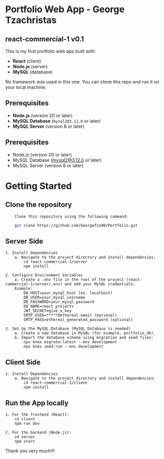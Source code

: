 # Portfolio Web App - George Tzachristas
## react-commercial-1 v0.1
This is my first portfolio web app built with:  
- **React** (client)  
- **Node.js** (server)  
- **MySQL** (database)  

No framework was used in this one. You can clone this repo and run it on your local machine.  

## Prerequisites  
- **Node.js** (version 20 or later)  
- **MySQL Database** (`mysql2@3.12.0` or later)  
- **MySQL Server** (version 8 or later)  

## Prerequisites
- Node.js (version 20 or later)
- MySQL Database (mysql2@3.12.0 or later)
- MySQL Server (version 8 or later)

# Getting Started
## Clone the repository
        Clone this repository using the following command:      
```bash
    git clone https://github.com/GeorgeTza90/Portfolio.git
```
     
## Server Side
    1. Install Dependencies
        a. Navigate to the project directory and install dependencies:
            cd react-commercial-1/server
            npm install

    2. Configure Environment Variables
        a. Create a .env file in the root of the project (react-commercial-1/server/.env) and add your MySQL credentials. 
        Example: 
            DB_HOST=your_mysql_host (ex. localhost)
            DB_USER=your_mysql_username
            DB_PASSWORD=your_mysql_password
            DB_NAME=react_projects
            JWT_SECRET=give_a_key
            SMTP_USER=*****@ethereal.email (optional)
            SMTP_PASS=ethereal_generated_password (optional)

    3. Set Up the MySQL Database (MySQL Database is needed)        
        a. Create a new database in MySQL (for example, portfolio_db).
        b. Import the database schema using migration and seed files:
            npx knex migrate:latest --env development
            npx knex seed:run --env development

## Client Side
    1. Install Dependencies
        a. Navigate to the project directory and install dependencies:
            cd react-commercial-1/client
            npm install

## Run the App locally
    1. For the frontend (React):
        cd client
        npm run dev

    2. For the backend (Node.js):
        cd server
        npm start

Thank you very much!!!
